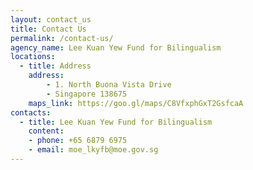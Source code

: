 ```yaml
---
layout: contact_us
title: Contact Us
permalink: /contact-us/
agency_name: Lee Kuan Yew Fund for Bilingualism
locations:
  - title: Address
    address:
        - 1. North Buona Vista Drive
        - Singapore 138675
    maps_link: https://goo.gl/maps/C8VfxphGxT2GsfcaA
contacts:
  - title: Lee Kuan Yew Fund for Bilingualism
    content:
    - phone: +65 6879 6975
    - email: moe_lkyfb@moe.gov.sg
---
```

